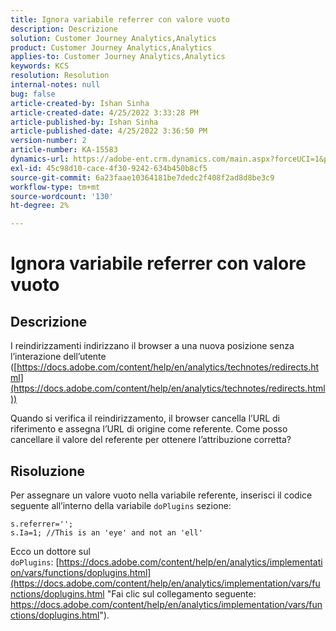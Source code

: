 ```yaml
---
title: Ignora variabile referrer con valore vuoto
description: Descrizione
solution: Customer Journey Analytics,Analytics
product: Customer Journey Analytics,Analytics
applies-to: Customer Journey Analytics,Analytics
keywords: KCS
resolution: Resolution
internal-notes: null
bug: false
article-created-by: Ishan Sinha
article-created-date: 4/25/2022 3:33:28 PM
article-published-by: Ishan Sinha
article-published-date: 4/25/2022 3:36:50 PM
version-number: 2
article-number: KA-15583
dynamics-url: https://adobe-ent.crm.dynamics.com/main.aspx?forceUCI=1&pagetype=entityrecord&etn=knowledgearticle&id=6520a809-adc4-ec11-a7b6-0022480a1d64
exl-id: 45c98d10-cace-4f30-9242-634b450b8cf5
source-git-commit: 6a23faae10364181be7dedc2f408f2ad8d8be3c9
workflow-type: tm+mt
source-wordcount: '130'
ht-degree: 2%

---
```


# Ignora variabile referrer con valore vuoto

## Descrizione


I reindirizzamenti indirizzano il browser a una nuova posizione senza l’interazione dell’utente ([https://docs.adobe.com/content/help/en/analytics/technotes/redirects.html](https://docs.adobe.com/content/help/en/analytics/technotes/redirects.html))

Quando si verifica il reindirizzamento, il browser cancella l’URL di riferimento e assegna l’URL di origine come referente. Come posso cancellare il valore del referente per ottenere l’attribuzione corretta?


## Risoluzione


Per assegnare un valore vuoto nella variabile referente, inserisci il codice seguente all’interno della variabile `doPlugins` sezione:

```
s.referrer='';
s.Ia=1; //This is an 'eye' and not an 'ell'
```


Ecco un dottore sul `doPlugins`: [https://docs.adobe.com/content/help/en/analytics/implementation/vars/functions/doplugins.html](https://docs.adobe.com/content/help/en/analytics/implementation/vars/functions/doplugins.html "Fai clic sul collegamento seguente: https://docs.adobe.com/content/help/en/analytics/implementation/vars/functions/doplugins.html").
